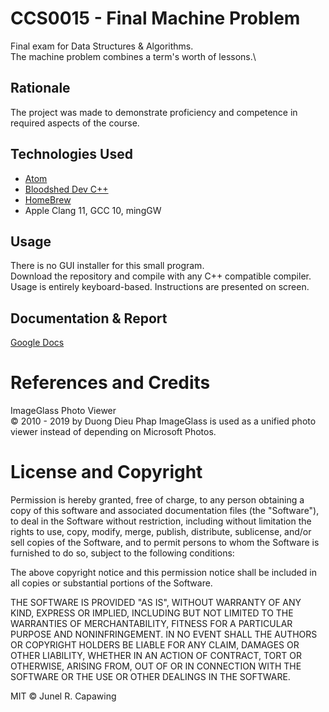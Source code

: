 # CCS0015 - Final Machine Problem
Final exam for Data Structures &amp; Algorithms.\
The machine problem combines a term's worth of lessons.\

## Rationale
The project was made to demonstrate proficiency and competence in required aspects of the course.

## Technologies Used

- [Atom](https://atom.io/)
- [Bloodshed Dev C++](https://www.bloodshed.net/)
- [HomeBrew](https://brew.sh/)
- Apple Clang 11, GCC 10, mingGW

## Usage
There is no GUI installer for this small program.\
Download the repository and compile with any C++ compatible compiler.\
Usage is entirely keyboard-based. Instructions are presented on screen.

## Documentation & Report

[Google Docs](https://drive.google.com/file/d/1LlQetB9_p9WkhR-1kR1sk-JlrMupJzbK/view?usp=sharing)

# References and Credits

ImageGlass Photo Viewer\
© 2010 - 2019 by Duong Dieu Phap  ImageGlass is used as a unified photo viewer instead of depending on Microsoft Photos.


# License and Copyright

Permission is hereby granted, free of charge, to any person obtaining a copy
of this software and associated documentation files (the "Software"), to deal
in the Software without restriction, including without limitation the rights
to use, copy, modify, merge, publish, distribute, sublicense, and/or sell
copies of the Software, and to permit persons to whom the Software is
furnished to do so, subject to the following conditions:

The above copyright notice and this permission notice shall be included in all
copies or substantial portions of the Software.

THE SOFTWARE IS PROVIDED "AS IS", WITHOUT WARRANTY OF ANY KIND, EXPRESS OR
IMPLIED, INCLUDING BUT NOT LIMITED TO THE WARRANTIES OF MERCHANTABILITY,
FITNESS FOR A PARTICULAR PURPOSE AND NONINFRINGEMENT. IN NO EVENT SHALL THE
AUTHORS OR COPYRIGHT HOLDERS BE LIABLE FOR ANY CLAIM, DAMAGES OR OTHER
LIABILITY, WHETHER IN AN ACTION OF CONTRACT, TORT OR OTHERWISE, ARISING FROM,
OUT OF OR IN CONNECTION WITH THE SOFTWARE OR THE USE OR OTHER DEALINGS IN THE
SOFTWARE.

MIT © Junel R. Capawing

